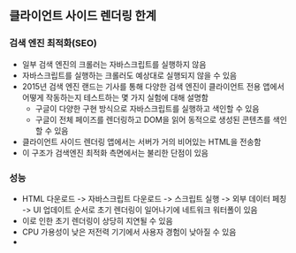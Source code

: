 ## 클라이언트 사이드 렌더링 한계
### 검색 엔진 최적화(SEO)
- 일부 검색 엔진의 크롤러는 자바스크립트를 실행하지 않음
- 자바스크립트를 실행하는 크롤러도 예상대로 실행되지 않을 수 있음
- 2015년 검색 엔진 랜드는 기사를 통해 다양한 검색 엔진이 클라이언트 전용 앱에서 어떻게 작동하는지 테스트하는 몇 가지 실험에 대해 설명함
	- 구글이 다양한 구현 방식으로 자바스크립트를 실행하고 색인할 수 있음
	- 구글이 전체 페이즈를 렌더링하고 DOM을 읽어 동적으로 생성된 콘텐츠를 색인할 수 있음
- 클라이언트 사이드 렌더링 앱에서는 서버가 거의 비어있는 HTML을 전송함
- 이 구조가 검색엔진 최적화 측면에서는 불리한 단점이 있음

### 성능
- HTML 다운로드 -> 자바스크립트 다운로드 -> 스크립트 실행 -> 외부 데이터 페칭 -> UI 업데이트 순서로 초기 렌더링이 일어나기에 네트워크 워터폴이 있음
- 이로 인한 초기 렌더링이 상당히 지연될 수 있음
- CPU 가용성이 낮은 저전력 기기에서 사용자 경험이 낮아질 수 있음
- 